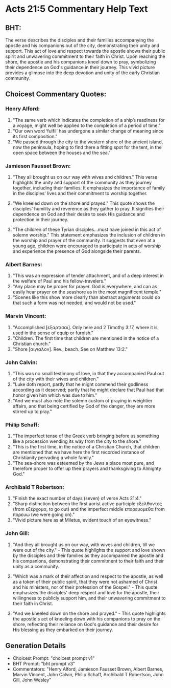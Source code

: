 # Acts 21:5 Commentary Help Text

## BHT:
The verse describes the disciples and their families accompanying the apostle and his companions out of the city, demonstrating their unity and support. This act of love and respect towards the apostle shows their public spirit and unwavering commitment to their faith in Christ. Upon reaching the shore, the apostle and his companions kneel down to pray, symbolizing their dependence on God's guidance in their journey. This vivid picture provides a glimpse into the deep devotion and unity of the early Christian community.

## Choicest Commentary Quotes:
### Henry Alford:
1. "The same verb which indicates the completion of a ship’s readiness for a voyage, might well be applied to the completion of a period of time."
2. "Our own word ‘fulfil’ has undergone a similar change of meaning since its first composition."
3. "We passed through the city to the western shore of the ancient island, now the peninsula, hoping to find there a fitting spot for the tent, in the open space between the houses and the sea."

### Jamieson Fausset Brown:
1. "They all brought us on our way with wives and children." This verse highlights the unity and support of the community as they journey together, including their families. It emphasizes the importance of family in the disciples' lives and their commitment to worship together.

2. "We kneeled down on the shore and prayed." This quote shows the disciples' humility and reverence as they gather to pray. It signifies their dependence on God and their desire to seek His guidance and protection in their journey.

3. "The children of these Tyrian disciples...must have joined in this act of solemn worship." This statement emphasizes the inclusion of children in the worship and prayer of the community. It suggests that even at a young age, children were encouraged to participate in acts of worship and experience the presence of God alongside their parents.

### Albert Barnes:
1. "This was an expression of tender attachment, and of a deep interest in the welfare of Paul and his fellow-travelers."
2. "Any place may be proper for prayer. God is everywhere, and can as easily hear prayer on the seashore as in the most magnificent temple."
3. "Scenes like this show more clearly than abstract arguments could do that such a form was not needed, and would not be used."

### Marvin Vincent:
1. "Accomplished [εξαρτισαι]. Only here and 2 Timothy 3:17, where it is used in the sense of equip or furnish."
2. "Children. The first time that children are mentioned in the notice of a Christian church."
3. "Shore [αιγιαλον]. Rev., beach. See on Matthew 13:2."

### John Calvin:
1. "This was no small testimony of love, in that they accompanied Paul out of the city with their wives and children." 
2. "Luke doth report, partly that he might commend their godliness according as it deserved; partly that he might declare that Paul had that honor given him which was due to him."
3. "And we must also note the solemn custom of praying in weightier affairs, and that being certified by God of the danger, they are more stirred up to pray."

### Philip Schaff:
1. "The imperfect tense of the Greek verb bringing before us something like a procession wending its way from the city to the shore." 
2. "This is the first time, in the notice of a Christian Church, that children are mentioned that we have here the first recorded instance of Christianity pervading a whole family."
3. "The sea-shore was esteemed by the Jews a place most pure, and therefore proper to offer up their prayers and thanksgiving to Almighty God."

### Archibald T Robertson:
1. "Finish the exact number of days (seven) of verse Acts 21:4." 
2. "Sharp distinction between the first aorist active participle εξελθοντες (from εξερχομα, to go out) and the imperfect middle επορευομεθα from πορευω (we were going on)." 
3. "Vivid picture here as at Miletus, evident touch of an eyewitness."

### John Gill:
1. "And they all brought us on our way, with wives and children, till we were out of the city." - This quote highlights the support and love shown by the disciples and their families as they accompanied the apostle and his companions, demonstrating their commitment to their faith and their unity as a community.

2. "Which was a mark of their affection and respect to the apostle, as well as a token of their public spirit, that they were not ashamed of Christ and his ministers, nor of their profession of the Gospel." - This quote emphasizes the disciples' deep respect and love for the apostle, their willingness to publicly support him, and their unwavering commitment to their faith in Christ.

3. "And we kneeled down on the shore and prayed." - This quote highlights the apostle's act of kneeling down with his companions to pray on the shore, reflecting their reliance on God's guidance and their desire for His blessing as they embarked on their journey.


## Generation Details
- Choicest Prompt: "choicest prompt v1"
- BHT Prompt: "bht prompt v3"
- Commentators: "Henry Alford, Jamieson Fausset Brown, Albert Barnes, Marvin Vincent, John Calvin, Philip Schaff, Archibald T Robertson, John Gill, John Wesley"
